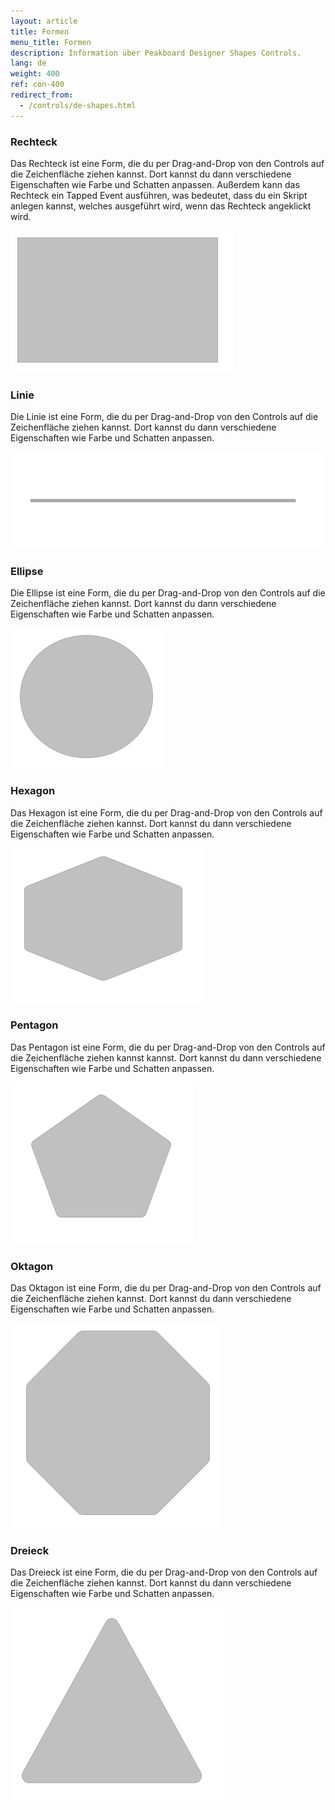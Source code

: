 ```yaml
---
layout: article
title: Formen
menu_title: Formen
description: Information über Peakboard Designer Shapes Controls.
lang: de
weight: 400
ref: con-400
redirect_from:
  - /controls/de-shapes.html
---
```


### Rechteck
Das Rechteck ist eine Form, die du per Drag-and-Drop von den Controls auf die Zeichenfläche ziehen kannst. 
Dort kannst du dann verschiedene Eigenschaften wie Farbe und Schatten anpassen.
Außerdem kann das Rechteck ein Tapped Event ausführen, was bedeutet, dass du ein Skript anlegen kannst, welches ausgeführt wird, wenn das Rechteck angeklickt wird.

![image_1](/assets/images/Controls/Shapes/rectangle.png)

### Linie
Die Linie ist eine Form, die du per Drag-and-Drop von den Controls auf die Zeichenfläche ziehen kannst. 
Dort kannst du dann verschiedene Eigenschaften wie Farbe und Schatten anpassen.

![image_1](/assets/images/Controls/Shapes/line.png)

### Ellipse
Die Ellipse ist eine Form, die du per Drag-and-Drop von den Controls auf die Zeichenfläche ziehen kannst. 
Dort kannst du dann verschiedene Eigenschaften wie Farbe und Schatten anpassen.

![image_1](/assets/images/Controls/Shapes/ellipse.png)

### Hexagon
Das Hexagon ist eine Form, die du per Drag-and-Drop von den Controls auf die Zeichenfläche ziehen kannst. 
Dort kannst du dann verschiedene Eigenschaften wie Farbe und Schatten anpassen.

![image_1](/assets/images/Controls/Shapes/hexagon.png)

### Pentagon
Das Pentagon ist eine Form, die du per Drag-and-Drop von den Controls auf die Zeichenfläche ziehen kannst kannst. 
Dort kannst du dann verschiedene Eigenschaften wie Farbe und Schatten anpassen.

![image_1](/assets/images/Controls/Shapes/pentagon.png)

### Oktagon
Das Oktagon ist eine Form, die du per Drag-and-Drop von den Controls auf die Zeichenfläche ziehen kannst. 
Dort kannst du dann verschiedene Eigenschaften wie Farbe und Schatten anpassen.

![image_1](/assets/images/Controls/Shapes/octagon.png)

### Dreieck
Das Dreieck ist eine Form, die du per Drag-and-Drop von den Controls auf die Zeichenfläche ziehen kannst. 
Dort kannst du dann verschiedene Eigenschaften wie Farbe und Schatten anpassen.

![image_1](/assets/images/Controls/Shapes/triangle.png)